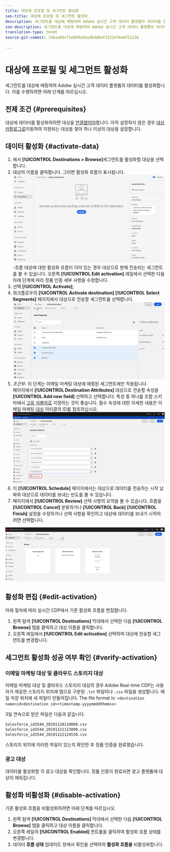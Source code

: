 ```yaml
---
title: 대상에 프로필 및 세그먼트 활성화
seo-title: 대상에 프로필 및 세그먼트 활성화
description: 세그먼트를 대상에 매핑하여 Adobe 실시간 고객 데이터 플랫폼의 데이터를 활성화합니다. 이를 수행하려면 아래 단계를 따르십시오.
seo-description: 세그먼트를 대상에 매핑하여 Adobe 실시간 고객 데이터 플랫폼의 데이터를 활성화합니다. 이를 수행하려면 아래 단계를 따르십시오.
translation-type: tm+mt
source-git-commit: 336aa90cf1e059a92a36dd0ef3222ef6a6f5123b

---
```



# 대상에 프로필 및 세그먼트 활성화

세그먼트를 대상에 매핑하여 Adobe 실시간 고객 데이터 플랫폼의 데이터를 활성화합니다. 이를 수행하려면 아래 단계를 따르십시오.

## 전제 조건 {#prerequisites}

대상에 데이터를 활성화하려면 대상을 [연결했어야](/help/rtcdp/destinations/assets/connect-destination.png)합니다. 아직 설정하지 않은 경우 [대상 카탈로그로](/help/rtcdp/destinations/destinations-catalog.md)이동하여 지원되는 대상을 찾아 하나 이상의 대상을 설정합니다.

## 데이터 활성화 {#activate-data}

1. 에서 **[!UICONTROL Destinations > Browse]**&#x200B;세그먼트를 활성화할 대상을 선택합니다.
2. 대상의 이름을 클릭합니다. 그러면 활성화 흐름이 표시됩니다.
   ![활성화](/help/rtcdp/destinations/assets/activate-flow.png)-흐름 대상에 대한 활성화 흐름이 이미 있는 경우 대상으로 현재 전송되는 세그먼트를 볼 수 있습니다. 오른쪽 **[!UICONTROL Edit activation]** 레일에서 선택한 다음 아래 단계에 따라 정품 인증 세부 사항을 수정합니다.
3. 선택 **[!UICONTROL Activate]**;
4. 워크플로우의 **[!UICONTROL Activate destination]** **[!UICONTROL Select Segments]** 페이지에서 대상으로 전송할 세그먼트를 선택합니다.
   ![세그먼트 대 대상](/help/rtcdp/destinations/assets/select-segments.png)
5. *조건부*. 이 단계는 이메일 마케팅 대상에 매핑된 세그먼트에만 적용됩니다. <br> 페이지에서 **[!UICONTROL Destination Attributes]** 대상으로 전송할 속성을 **[!UICONTROL Add new field]** 선택하고 선택합니다.
특성 중 하나를 조합 스키마에서 [고유 식별자로](/help/rtcdp/destinations/email-marketing-destinations.md#identity) 지정하는 것이 좋습니다. 필수 속성에 대한 자세한 내용은 이메일 마케팅 [대상](/help/rtcdp/destinations/email-marketing-destinations.md#identity) 아티클의 ID를 참조하십시오.
   ![destination-attributes](/help/rtcdp/destinations/assets/destination-attributes.png)
6. 이 **[!UICONTROL Schedule]** 페이지에서는 대상으로 데이터를 전송하는 시작 날짜와 대상으로 데이터를 보내는 빈도를 볼 수 있습니다.
7. 페이지에서 **[!UICONTROL Review]** 선택 사항의 요약을 볼 수 있습니다. 흐름을 **[!UICONTROL Cancel]** 분류하거나 **[!UICONTROL Back]** **[!UICONTROL Finish]** 설정을 수정하거나 선택 사항을 확인하고 대상에 데이터를 보내기 시작하려면 선택합니다.

![확인 선택](/help/rtcdp/destinations/assets/confirm-selection.png)

## 활성화 편집 {#edit-activation}

아래 절차에 따라 실시간 CDP에서 기존 활성화 흐름을 편집합니다.

1. 왼쪽 탐색 **[!UICONTROL Destinations]** 막대에서 선택한 다음 **[!UICONTROL Browse]** 탭을 클릭하고 대상 이름을 클릭합니다.
2. 오른쪽 레일에서 **[!UICONTROL Edit activation]** 선택하여 대상에 전송할 세그먼트를 변경합니다.

## 세그먼트 활성화 성공 여부 확인 {#verify-activation}

### 이메일 마케팅 대상 및 클라우드 스토리지 대상

이메일 마케팅 대상 및 클라우드 스토리지 대상의 경우 Adobe Real-time CDP는 사용자가 제공한 스토리지 위치에 탭으로 구분된 `.txt` 파일이나 `.csv` 파일을 생성합니다. 매일 저장 위치에 새 파일이 만들어집니다. The file format is:
`<destination name>id<destination id><timestamp-yyyymmddhhmmss>`

3일 연속으로 받은 파일은 다음과 같습니다.

```
Salesforce_id3544_20191120110000.csv
Salesforce_id3544_20191121123000.csv
Salesforce_id3544_20191122124530.csv
```

스토리지 위치에 이러한 파일이 있는지 확인한 후 정품 인증을 완료했습니다.

### 광고 대상

데이터를 활성화할 각 광고 대상을 확인합니다. 정품 인증이 완료되면 광고 플랫폼에 대상이 채워집니다.

## 활성화 비활성화 {#disable-activation}

기존 활성화 흐름을 비활성화하려면 아래 단계를 따르십시오.

1. 왼쪽 탐색 **[!UICONTROL Destinations]** 막대에서 선택한 다음 **[!UICONTROL Browse]** 탭을 클릭하고 대상 이름을 클릭합니다.
2. 오른쪽 레일의 **[!UICONTROL Enabled]** 컨트롤을 클릭하여 활성화 흐름 상태를 변경합니다.
3. 데이터 **흐름 상태** 업데이트 창에서 확인을 선택하여 **활성화 흐름을** 비활성화합니다.

